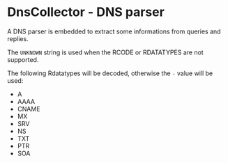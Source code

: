 # DnsCollector - DNS parser

A DNS parser is embedded to extract some informations from queries and replies.

The `UNKNOWN` string is used when the RCODE or RDATATYPES are not supported.

The following Rdatatypes will be decoded, otherwise the `-` value will be used:
- A
- AAAA
- CNAME
- MX
- SRV
- NS
- TXT
- PTR
- SOA